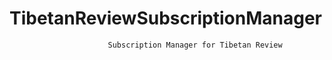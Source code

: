 # TibetanReviewSubscriptionManager
                          Subscription Manager for Tibetan Review
